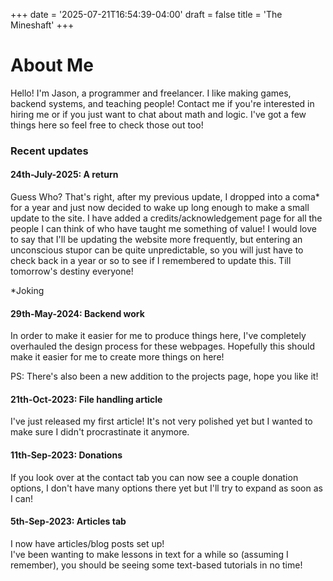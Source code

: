 +++
date = '2025-07-21T16:54:39-04:00'
draft = false
title = 'The Mineshaft'
+++

# About Me

Hello! I'm Jason, a programmer and freelancer. I like making games, backend systems, and teaching people! Contact me if you're interested in hiring me or if you just want to chat about math and logic. I've got a few things here so feel free to check those out too!

### Recent updates

#### 24th-July-2025: A return

Guess Who? That's right, after my previous update, I dropped into a coma* for a year and just now decided to wake up long enough to make a small update to the site. I have added a credits/acknowledgement page for all the people I can think of who have taught me something of value! I would love to say that I'll be updating the website more frequently, but entering an unconscious stupor can be quite unpredictable, so you will just have to check back in a year or so to see if I remembered to update this. Till tomorrow's destiny everyone!

*Joking

#### 29th-May-2024: Backend work

In order to make it easier for me to produce things here, I've completely overhauled the design process for these webpages. Hopefully this should make it easier for me to create more things on here!

PS: There's also been a new addition to the projects page, hope you like it!

#### 21th-Oct-2023: File handling article

I've just released my first article! It's not very polished yet but I wanted to make sure I didn't procrastinate it anymore.

#### 11th-Sep-2023: Donations

If you look over at the contact tab you can now see a couple donation options, I don't have many options there yet but I'll try to expand as soon as I can!

#### 5th-Sep-2023: Articles tab

I now have articles/blog posts set up!  
I've been wanting to make lessons in text for a while so (assuming I remember), you should be seeing some text-based tutorials in no time!
